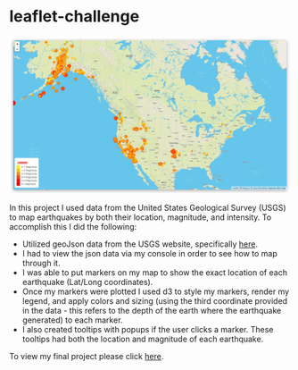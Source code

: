 # leaflet-challenge

![earthquake-map](images/earthquake-map.jpg)

In this project I used data from the United States Geological Survey (USGS) to map earthquakes by both their location, magnitude, and intensity. To accomplish this I did the following:
* Utilized geoJson data from the USGS website, specifically [here](https://earthquake.usgs.gov/earthquakes/feed/v1.0/summary/all_week.geojson).
* I had to view the json data via my console in order to see how to map through it.
* I was able to put markers on my map to show the exact location of each earthquake (Lat/Long coordinates).
* Once my markers were plotted I used d3 to style my markers, render my legend, and apply colors and sizing (using the third coordinate provided in the data - this refers to the depth of the earth where the earthquake generated) to each marker.
* I also created tooltips with popups if the user clicks a marker. These tooltips had both the location and magnitude of each earthquake.

To view my final project please click [here](https://jforbis.github.io/leaflet-challenge/).